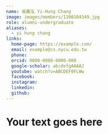 ```yaml
---
name: 張義泓 Yi-Hung Chang 
image: images/members/1100104349.jpg 
role: alumni-undergraduate
aliases:
  - yi hung chang
links:
  home-page: https://example.com/
  email: example@cs.nycu.edu.tw
  phone: 
  orcid: 0000-0000-0000-000
  google-scholar: abcdefgAAAAJ
  youtube: watch?v=ABCDEF0FLWw
  facebook:
  instagram:
  linkedin:
  github:
---
```

# Your text goes here
